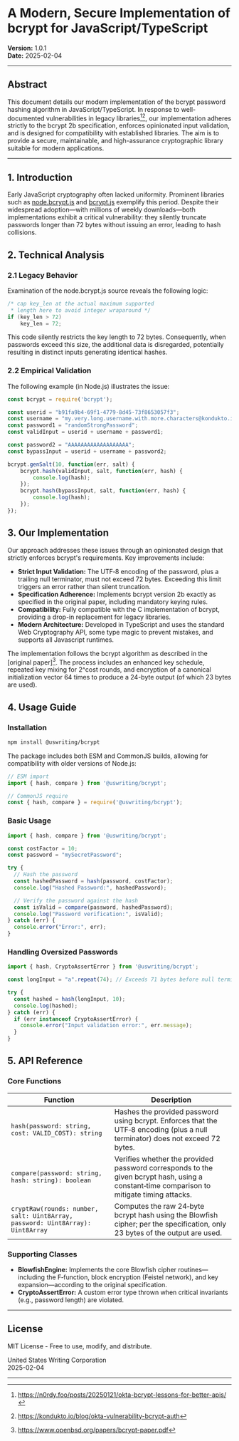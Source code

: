 # A Modern, Secure Implementation of bcrypt for JavaScript/TypeScript

**Version:** 1.0.1  
**Date:** 2025-02-04

---

## Abstract

This document details our modern implementation of the bcrypt password hashing algorithm in JavaScript/TypeScript. In response to well-documented vulnerabilities in legacy libraries[^1][^2], our implementation adheres strictly to the bcrypt 2b specification, enforces opinionated input validation, and is designed for compatibility with established libraries. The aim is to provide a secure, maintainable, and high-assurance cryptographic library suitable for modern applications.

---

## 1. Introduction

Early JavaScript cryptography often lacked uniformity. Prominent libraries such as [node.bcrypt.js](https://github.com/kelektiv/node.bcrypt.js) and [bcrypt.js](https://www.npmjs.com/package/bcryptjs) exemplify this period. Despite their widespread adoption—with millions of weekly downloads—both implementations exhibit a critical vulnerability: they silently truncate passwords longer than 72 bytes without issuing an error, leading to hash collisions.

## 2. Technical Analysis

### 2.1 Legacy Behavior

Examination of the node.bcrypt.js source reveals the following logic:

```c
/* cap key_len at the actual maximum supported
 * length here to avoid integer wraparound */
if (key_len > 72)
    key_len = 72;
```

This code silently restricts the key length to 72 bytes. Consequently, when passwords exceed this size, the additional data is disregarded, potentially resulting in distinct inputs generating identical hashes.

### 2.2 Empirical Validation

The following example (in Node.js) illustrates the issue:

```js
const bcrypt = require('bcrypt');

const userid = "b91fa9b4-69f1-4779-8d45-73f8653057f3";
const username = "my.very.long.username.with.more.characters@kondukto.io";
const password1 = "randomStrongPassword";
const validInput = userid + username + password1;

const password2 = "AAAAAAAAAAAAAAAAAAA";
const bypassInput = userid + username + password2;

bcrypt.genSalt(10, function(err, salt) {
    bcrypt.hash(validInput, salt, function(err, hash) {
        console.log(hash);
    });
    bcrypt.hash(bypassInput, salt, function(err, hash) {
        console.log(hash);
    });
});
```

## 3. Our Implementation

Our approach addresses these issues through an opinionated design that strictly enforces bcrypt's requirements. Key improvements include:

- **Strict Input Validation:** The UTF‑8 encoding of the password, plus a trailing null terminator, must not exceed 72 bytes. Exceeding this limit triggers an error rather than silent truncation.
- **Specification Adherence:** Implements bcrypt version 2b exactly as specified in the original paper, including mandatory keying rules.
- **Compatibility:** Fully compatible with the C implementation of bcrypt, providing a drop-in replacement for legacy libraries.
- **Modern Architecture:** Developed in TypeScript and uses the standard Web Cryptography API, some type magic to prevent mistakes, and supports  all Javascript runtimes.

The implementation follows the bcrypt algorithm as described in the [original paper][^3]. The process includes an enhanced key schedule, repeated key mixing for 2^cost rounds, and encryption of a canonical initialization vector 64 times to produce a 24-byte output (of which 23 bytes are used).

## 4. Usage Guide

### Installation

```bash
npm install @uswriting/bcrypt
```

The package includes both ESM and CommonJS builds, allowing for compatibility with older versions of Node.js:

```javascript
// ESM import
import { hash, compare } from '@uswriting/bcrypt';

// CommonJS require
const { hash, compare } = require('@uswriting/bcrypt');
```

### Basic Usage

```typescript
import { hash, compare } from '@uswriting/bcrypt';

const costFactor = 10;
const password = "mySecretPassword";

try {
  // Hash the password
  const hashedPassword = hash(password, costFactor);
  console.log("Hashed Password:", hashedPassword);

  // Verify the password against the hash
  const isValid = compare(password, hashedPassword);
  console.log("Password verification:", isValid);
} catch (err) {
  console.error("Error:", err);
}
```

### Handling Oversized Passwords

```typescript
import { hash, CryptoAssertError } from '@uswriting/bcrypt';

const longInput = "a".repeat(74); // Exceeds 71 bytes before null termination

try {
  const hashed = hash(longInput, 10);
  console.log(hashed);
} catch (err) {
  if (err instanceof CryptoAssertError) {
    console.error("Input validation error:", err.message);
  }
}
```

## 5. API Reference

### Core Functions

| Function | Description |
|----------|-------------|
| `hash(password: string, cost: VALID_COST): string` | Hashes the provided password using bcrypt. Enforces that the UTF‑8 encoding (plus a null terminator) does not exceed 72 bytes. |
| `compare(password: string, hash: string): boolean` | Verifies whether the provided password corresponds to the given bcrypt hash, using a constant‑time comparison to mitigate timing attacks. |
| `cryptRaw(rounds: number, salt: Uint8Array, password: Uint8Array): Uint8Array` | Computes the raw 24‑byte bcrypt hash using the Blowfish cipher; per the specification, only 23 bytes of the output are used. |

### Supporting Classes

- **BlowfishEngine:** Implements the core Blowfish cipher routines—including the F‑function, block encryption (Feistel network), and key expansion—according to the original specification.
- **CryptoAssertError:** A custom error type thrown when critical invariants (e.g., password length) are violated.

---

## License

MIT License - Free to use, modify, and distribute.

United States Writing Corporation  
2025-02-04

---

[^1]: https://n0rdy.foo/posts/20250121/okta-bcrypt-lessons-for-better-apis/
[^2]: https://kondukto.io/blog/okta-vulnerability-bcrypt-auth
[^3]: https://www.openbsd.org/papers/bcrypt-paper.pdf